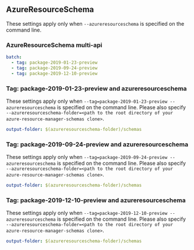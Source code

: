 ## AzureResourceSchema

These settings apply only when `--azureresourceschema` is specified on the command line.

### AzureResourceSchema multi-api

``` yaml $(azureresourceschema) && $(multiapi)
batch:
  - tag: package-2019-01-23-preview
  - tag: package-2019-09-24-preview
  - tag: package-2019-12-10-preview
```

### Tag: package-2019-01-23-preview and azureresourceschema

These settings apply only when `--tag=package-2019-01-23-preview --azureresourceschema` is specified on the command line.
Please also specify `--azureresourceschema-folder=<path to the root directory of your azure-resource-manager-schemas clone>`.

``` yaml $(tag) == 'package-2019-01-23-preview' && $(azureresourceschema)
output-folder: $(azureresourceschema-folder)/schemas
```

### Tag: package-2019-09-24-preview and azureresourceschema

These settings apply only when `--tag=package-2019-09-24-preview --azureresourceschema` is specified on the command line.
Please also specify `--azureresourceschema-folder=<path to the root directory of your azure-resource-manager-schemas clone>`.

``` yaml $(tag) == 'package-2019-09-24-preview' && $(azureresourceschema)
output-folder: $(azureresourceschema-folder)/schemas
```

### Tag: package-2019-12-10-preview and azureresourceschema

These settings apply only when `--tag=package-2019-12-10-preview --azureresourceschema` is specified on the command line.
Please also specify `--azureresourceschema-folder=<path to the root directory of your azure-resource-manager-schemas clone>`.

``` yaml $(tag) == 'package-2019-12-10-preview' && $(azureresourceschema)
output-folder: $(azureresourceschema-folder)/schemas
```

